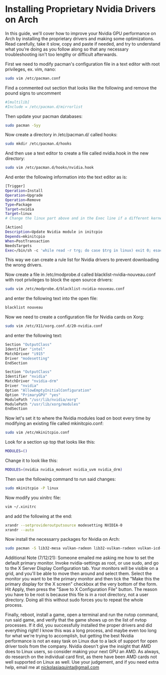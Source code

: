 # Installing Proprietary Nvidia Drivers on Arch
In this guide, we'll cover how to improve your Nvidia GPU performance on Arch by installing the proprietary drivers and making some optimizations. Read carefully, take it slow, copy and paste if needed, and try to understand what you're doing as you follow along so that any necessary troubleshooting isn't too lengthy or difficult afterwards.

First we need to modify pacman's configuration file in a text editor with root privileges, ex. vim, nano:
```bash
sudo vim /etc/pacman.conf
```

Find a commented out section that looks like the following and remove the pound signs to uncomment
```bash
#[multilib]
#Include = /etc/pacman.d/mirrorlist
```

Then update your pacman databases:
```bash
sudo pacman -Syy
```

Now create a directory in /etc/pacman.d/ called hooks:
```bash
sudo mkdir /etc/pacman.d/hooks
```

And then use a text editor to create a file called nvidia.hook in the new directory:
```bash
sudo vim /etc/pacman.d/hooks/nvidia.hook
```

And enter the following information into the text editor as is:
```bash
[Trigger]
Operation=Install
Operation=Upgrade
Operation=Remove
Type=Package
Target=nvidia
Target=linux
# Change the linux part above and in the Exec line if a different kernel is used

[Action]
Description=Update Nvidia module in initcpio
Depends=mkinitcpio
When=PostTransaction
NeedsTargets
Exec=/bin/sh -c 'while read -r trg; do case $trg in linux) exit 0; esac; done; /usr/bin/mkinitcpio -P'
```

This way we can create a rule list for Nvidia drivers to prevent downloading the wrong drivers.

Now create a file in /etc/modprobe.d called blacklist-nvidia-nouveau.conf with root privileges to block the open source drivers:
```bash
sudo vim /etc/modprobe.d/blacklist-nvidia-nouveau.conf
```

and enter the following text into the open file:
```bash
blacklist nouveau
```

Now we need to create a configuration file for Nvidia cards on Xorg:
```bash
sudo vim /etc/X11/xorg.conf.d/20-nvidia.conf
```

and enter the following text:
```bash
Section "OutputClass"
Identifier "intel"
MatchDriver "i915"
Driver "modesetting"
EndSection

Section "OutputClass"
Identifier "nvidia"
MatchDriver "nvidia-drm"
Driver "nvidia"
Option "AllowEmptyInitialConfiguration"
Option "PrimaryGPU" "yes"
ModulePath "/usr/lib/nvidia/xorg"
ModulePath "/usr/lib/xorg/modules"
EndSection
```

Now let's set it to where the Nvidia modules load on boot every time by modifying an existing file called mkinitcpio.conf:
```bash
sudo vim /etc/mkinitcpio.conf
```

Look for a section up top that looks like this:
```bash
MODULES=()
```

Change it to look like this:
```bash
MODULES=(nvidia nvidia_modeset nvidia_uvm nvidia_drm)
```

Then use the following command to run said changes:
```bash
sudo mkinitcpio -P linux
```

Now modify you xinitrc file:
```bash
vim ~/.xinitrc
```

and add the following at the end:
```bash
xrandr --setprovideroutputsource modesetting NVIDIA-0
xrandr --auto
```

Now install the necessarry packages for Nvidia on Arch:
```bash
sudo pacman -S lib32-mesa vulkan-radeon lib32-vulkan-radeon vulkan-icd-loader lib32-vulkan-icd-loader nvidia nvidia-settings nvidia-utils nvtop
```

Additional Note (7/12/21):
Someone emailed me asking me how to set the default primary monitor. Invoke nvidia-settings as root, or use sudo, and go to the X Server Display Configuration tab. Your monitors will be visible on a grid, and you'll be able to move then around and select them. Select the monitor you want to be the primary monitor and then tick the "Make this the primary display for the X screen" checkbox at the very bottom of the form. Hit Apply, then press the "Save to X Configuration File" button. The reason you have to be root is because this file is in a root directory, not a user directory. Doing all this without sudo forces you to repeat the whole process.

Finally, reboot, install a game, open a terminal and run the nvtop command, run said game, and verify that the game shows up on the list of nvtop processes. If it did, you successfully installed the proper drivers and did everything right! I know this was a long process, and maybe even too long for what we're trying to accomplish, but getting the best Nvidia performance is not an easy task on Linux due to a lack of support for open driver tools from the company. Nvidia doesn't give the insight that AMD does to Linux users, so consider making your next GPU an AMD. As always, do research on the individual card first, as there have been AMD cards not well supported on Linux as well. Use your judgement, and if you need extra help, email me at nickolasiaquinta@gmail.com
